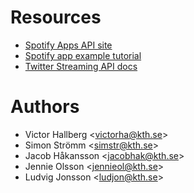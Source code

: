 Resources
=========

* [Spotify Apps API site](https://developer.spotify.com/technologies/apps/)
* [Spotify app example tutorial](https://github.com/spotify/apps-tutorial)
* [Twitter Streaming API docs](https://dev.twitter.com/docs/streaming-apis)

Authors
=======

* Victor Hallberg <<victorha@kth.se>>
* Simon Strömm <<simstr@kth.se>>
* Jacob Håkansson <<jacobhak@kth.se>>
* Jennie Olsson <<jennieol@kth.se>>
* Ludvig Jonsson <<ludjon@kth.se>>
